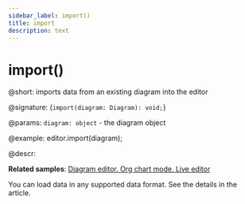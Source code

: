 ```yaml
---
sidebar_label: import()
title: import
description: text
---
```


# import()

@short: imports data from an existing diagram into the editor

@signature: {`import(diagram: Diagram): void;`}

@params:
`diagram: object` - the diagram object

@example:
editor.import(diagram);

@descr:

**Related samples**: [Diagram editor. Org chart mode. Live editor](https://snippet.dhtmlx.com/bng7ego7)

You can load data in any supported data format. See the details in the [](api/data_collection/parse_method.md) article.
